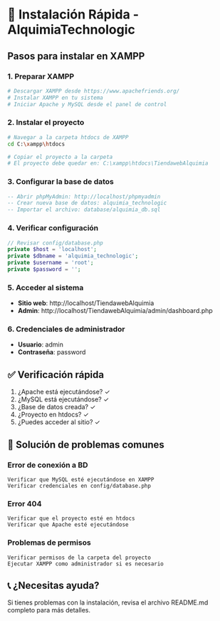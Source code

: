 # 🚀 Instalación Rápida - AlquimiaTechnologic

## Pasos para instalar en XAMPP

### 1. Preparar XAMPP
```bash
# Descargar XAMPP desde https://www.apachefriends.org/
# Instalar XAMPP en tu sistema
# Iniciar Apache y MySQL desde el panel de control
```

### 2. Instalar el proyecto
```bash
# Navegar a la carpeta htdocs de XAMPP
cd C:\xampp\htdocs

# Copiar el proyecto a la carpeta
# El proyecto debe quedar en: C:\xampp\htdocs\TiendawebAlquimia
```

### 3. Configurar la base de datos
```sql
-- Abrir phpMyAdmin: http://localhost/phpmyadmin
-- Crear nueva base de datos: alquimia_technologic
-- Importar el archivo: database/alquimia_db.sql
```

### 4. Verificar configuración
```php
// Revisar config/database.php
private $host = 'localhost';
private $dbname = 'alquimia_technologic';
private $username = 'root';
private $password = '';
```

### 5. Acceder al sistema
- **Sitio web**: http://localhost/TiendawebAlquimia
- **Admin**: http://localhost/TiendawebAlquimia/admin/dashboard.php

### 6. Credenciales de administrador
- **Usuario**: admin
- **Contraseña**: password

## ✅ Verificación rápida
1. ¿Apache está ejecutándose? ✓
2. ¿MySQL está ejecutándose? ✓
3. ¿Base de datos creada? ✓
4. ¿Proyecto en htdocs? ✓
5. ¿Puedes acceder al sitio? ✓

## 🔧 Solución de problemas comunes

### Error de conexión a BD
```
Verificar que MySQL esté ejecutándose en XAMPP
Verificar credenciales en config/database.php
```

### Error 404
```
Verificar que el proyecto esté en htdocs
Verificar que Apache esté ejecutándose
```

### Problemas de permisos
```
Verificar permisos de la carpeta del proyecto
Ejecutar XAMPP como administrador si es necesario
```

## 📞 ¿Necesitas ayuda?
Si tienes problemas con la instalación, revisa el archivo README.md completo para más detalles. 